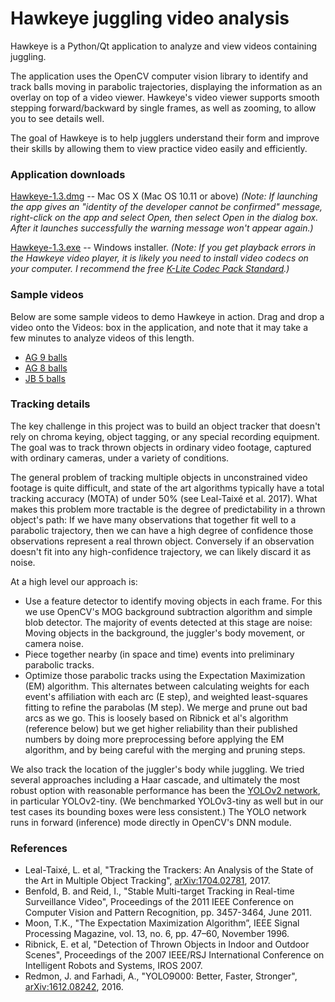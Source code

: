 # Hawkeye juggling video analysis
Hawkeye is a Python/Qt application to analyze and view videos containing juggling.

The application uses the OpenCV computer vision library to identify and track balls moving in parabolic trajectories,
displaying the information as an overlay on top of a video viewer. Hawkeye's video viewer supports smooth stepping
forward/backward by single frames, as well as zooming, to allow you to see details well.

The goal of Hawkeye is to help jugglers understand their form and improve their skills by allowing them to view
practice video easily and efficiently.

### Application downloads
[Hawkeye-1.3.dmg](https://storage.googleapis.com/hawkeye-dl/Hawkeye-1.3.dmg) -- Mac OS X (Mac OS 10.11 or above)
_(Note: If launching the app gives an "identity of the developer cannot be confirmed" message, right-click on the
app and select Open, then select Open in the dialog box. After it launches successfully the warning message won't
appear again.)_

[Hawkeye-1.3.exe](https://storage.googleapis.com/hawkeye-dl/Hawkeye-1.3.exe) -- Windows installer. _(Note: If you get
playback errors in the Hawkeye video player, it is likely you need to install video codecs on your computer. I
recommend the free [K-Lite Codec Pack Standard](https://codecguide.com/download_k-lite_codec_pack_standard.htm).)_

### Sample videos
Below are some sample videos to demo Hawkeye in action. Drag and drop a video onto the Videos: box in the application,
and note that it may take a few minutes to analyze videos of this length.

- [AG 9 balls](https://storage.googleapis.com/hawkeye-dl/TBTB3_9balls.mov)
- [AG 8 balls](https://storage.googleapis.com/hawkeye-dl/TBTB3_8balls.mov)
- [JB 5 balls](https://storage.googleapis.com/hawkeye-dl/juggling_test_5.mov)

### Tracking details
The key challenge in this project was to build an object tracker that doesn't rely on chroma keying, object tagging,
or any special recording equipment. The goal was to track thrown objects in ordinary video footage,
captured with ordinary cameras, under a variety of conditions.

The general problem of tracking multiple objects in unconstrained video footage is quite difficult, and state of the
art algorithms typically have a total tracking accuracy (MOTA) of under 50% (see Leal-Taixé et al. 2017). What makes
this problem more tractable is the degree of predictability in a thrown object's path: If we have many observations
that together fit well to a parabolic trajectory, then we can have a high degree of confidence those observations
represent a real thrown object. Conversely if an observation doesn't fit into any high-confidence trajectory, we can
likely discard it as noise.

At a high level our approach is:
- Use a feature detector to identify moving objects in each frame. For this we use OpenCV's MOG background
subtraction algorithm and simple blob detector. The majority of events detected at this stage are noise: Moving
objects in the background, the juggler's body movement, or camera noise.
- Piece together nearby (in space and time) events into preliminary parabolic tracks.
- Optimize those parabolic tracks using the Expectation Maximization (EM) algorithm. This alternates between
calculating weights for each event's affiliation with each arc (E step), and weighted least-squares fitting to
refine the parabolas (M step). We merge and prune out bad arcs as we go. This is loosely based on Ribnick et al's
algorithm (reference below) but we get higher reliability than their published numbers by doing more preprocessing
before applying the EM algorithm, and by being careful with the merging and pruning steps.

We also track the location of the juggler's body while juggling. We tried several approaches including a Haar cascade,
and ultimately the most robust option with reasonable performance has been the [YOLOv2 network](https://pjreddie.com/darknet/yolov2/), in particular YOLOv2-tiny. (We benchmarked YOLOv3-tiny as well but in our
test cases its bounding boxes were less consistent.) The YOLO network runs in forward (inference) mode directly in
OpenCV's DNN module.

### References
- Leal-Taixé, L. et al, "Tracking the Trackers: An Analysis of the State of the Art in Multiple Object Tracking", [arXiv:1704.02781](https://arxiv.org/abs/1704.02781), 2017.
- Benfold, B. and Reid, I., "Stable Multi-target Tracking in Real-time Surveillance Video", Proceedings of the 2011 IEEE Conference on Computer Vision and Pattern Recognition, pp. 3457-3464, June 2011.
- Moon, T.K., "The Expectation Maximization Algorithm”, IEEE Signal Processing Magazine, vol. 13, no. 6, pp. 47–60,
November 1996.
- Ribnick, E. et al, "Detection of Thrown Objects in Indoor and Outdoor Scenes", Proceedings of the 2007 IEEE/RSJ
International Conference on Intelligent Robots and Systems, IROS 2007.
- Redmon, J. and Farhadi, A., "YOLO9000: Better, Faster, Stronger", [arXiv:1612.08242](https://arxiv.org/abs/1612.08242), 2016.
